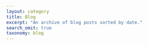 ```yaml
---
layout: category
title: Blog
excerpt: "An archive of blog posts sorted by date."
search_omit: true
taxonomy: blog
---
```

